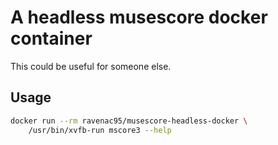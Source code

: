 # A headless musescore docker container

This could be useful for someone else. 

## Usage

```bash
docker run --rm ravenac95/musescore-headless-docker \
    /usr/bin/xvfb-run mscore3 --help
```

